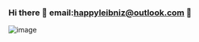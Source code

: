 ### Hi there 👋 email:happyleibniz@outlook.com 📧

![image](https://github-readme-stats.vercel.app/api/top-langs/?username=happyleibniz&layout=compact&langs_count=8&hide_border=true&title_color=000000&icon_color=000000&text_color=000000&bg_color=ffffff)

<!--
**happyleibniz/happyleibniz** is a ✨ _special_ ✨ repository because its `README.md` (this file) appears on your GitHub profile.

Here are some ideas to get you started:

- 🔭 I’m currently working on ...
- 🌱 I’m currently learning ...
- 👯 I’m looking to collaborate on ...
- 🤔 I’m looking for help with ...
- 💬 Ask me about ...
- 📫 How to reach me: ...
- 😄 Pronouns: ...
- ⚡ Fun fact: ...
-->
